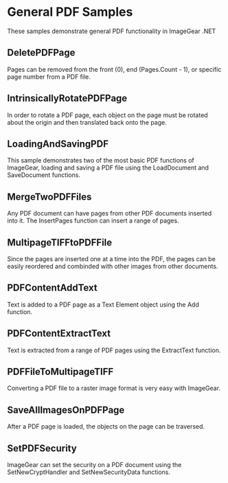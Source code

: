 # General PDF Samples

These samples demonstrate general PDF functionality in ImageGear .NET

## DeletePDFPage

Pages can be removed from the front (0), end (Pages.Count - 1), or specific page number from a PDF file.

## IntrinsicallyRotatePDFPage

In order to rotate a PDF page, each object on the page must be rotated about the origin and then translated back onto the page.

## LoadingAndSavingPDF

This sample demonstrates two of the most basic PDF functions of ImageGear, loading and saving a PDF file using the LoadDocument and SaveDocument functions.

## MergeTwoPDFFiles

Any PDF document can have pages from other PDF documents inserted into it. The InsertPages function can insert a range of pages.

## MultipageTIFFtoPDFFile

Since the pages are inserted one at a time into the PDF, the pages can be easily reordered and combinded with other images from other documents.

## PDFContentAddText

Text is added to a PDF page as a Text Element object using the Add function.

## PDFContentExtractText

Text is extracted from a range of PDF pages using the ExtractText function.

## PDFFileToMultipageTIFF

Converting a PDF file to a raster image format is very easy with ImageGear.

## SaveAllImagesOnPDFPage

After a PDF page is loaded, the objects on the page can be traversed.

## SetPDFSecurity

ImageGear can set the security on a PDF document using the SetNewCryptHandler and SetNewSecurityData functions.
